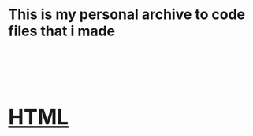 <h1>This is my personal archive to code files that i made<h1>
  <br>
  <a href="https://github.com/SantiagoLeites/personal-code-repo/tree/main/HTML"><h2>HTML</h2></a>
